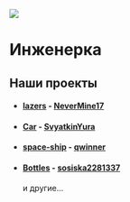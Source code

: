 ![](https://avatars1.githubusercontent.com/u/24490920?v=3&s=200)
# Инженерка

## Наши проекты
* #### [lazers](https://github.com/ingenerkateam/lazers) - [NeverMine17](https://github.com/NeverMine17)
* #### [Car](https://github.com/ingenerkateam/Car) -  [SvyatkinYura](https://github.com/SvyatkinYura)
* #### [space-ship](https://github.com/ingenerkateam/space-ship) - [qwinner](https://github.com/quwinner)
* #### [Bottles](https://github.com/ingenerkateam/Bottles) - [sosiska2281337](https://github.com/sosiska2281337)
  и другие...
